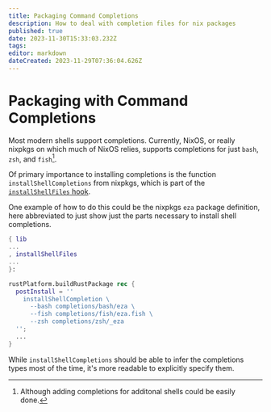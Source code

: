 ```yaml
---
title: Packaging Command Completions
description: How to deal with completion files for nix packages
published: true
date: 2023-11-30T15:33:03.232Z
tags: 
editor: markdown
dateCreated: 2023-11-29T07:36:04.626Z
---
```


# Packaging with Command Completions
Most modern shells support completions. Currently, NixOS, or really nixpkgs on which much of NixOS relies, supports completions for just `bash`, `zsh`, and `fish`[^1].

Of primary importance to installing completions is the function `installShellCompletions` from nixpkgs, which is part of the [`installShellFiles` hook](https://github.com/NixOS/nixpkgs/blob/9640178ef2f02e9b2c7bff62f7bd407c3773bdf6/doc/hooks/installShellFiles.section.md#L1).

One example of how to do this could be the nixpkgs `eza` package definition, here abbreviated to just show just the parts necessary to install shell completions.

```nix
{ lib
...
, installShellFiles
...
}:

rustPlatform.buildRustPackage rec {
  postInstall = ''
    installShellCompletion \
      --bash completions/bash/eza \
      --fish completions/fish/eza.fish \
      --zsh completions/zsh/_eza
  '';
  ...
}
```

While `installShellCompletions` should be able to infer the completions types most of the time, it's more readable to explicitly specify them.

[^1]: Although adding completions for additonal shells could be easily done.